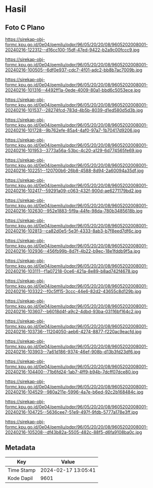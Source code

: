 # Hasil

## Foto C Plano

https://sirekap-obj-formc.kpu.go.id/0e04/pemilu/pdpr/96/05/20/20/08/9605202008001-20240216-122312--d16cc100-15df-47ed-9422-b2a9c00fccc9.jpg

https://sirekap-obj-formc.kpu.go.id/0e04/pemilu/pdpr/96/05/20/20/08/9605202008001-20240216-100505--6df0e937-cdc7-4f01-adc2-bb8b7ac7009b.jpg

https://sirekap-obj-formc.kpu.go.id/0e04/pemilu/pdpr/96/05/20/20/08/9605202008001-20240216-101316--4492ff1a-0ede-4009-80a1-bbd6c5053ece.jpg

https://sirekap-obj-formc.kpu.go.id/0e04/pemilu/pdpr/96/05/20/20/08/9605202008001-20240216-101537--28274fcd-783d-4b5b-8039-d1ed580d5d3b.jpg

https://sirekap-obj-formc.kpu.go.id/0e04/pemilu/pdpr/96/05/20/20/08/9605202008001-20240216-101728--9b762efe-85a4-4af0-97a7-1b70417d9206.jpg

https://sirekap-obj-formc.kpu.go.id/0e04/pemilu/pdpr/96/05/20/20/08/9605202008001-20240216-101953--3773a56a-53bc-4c20-a129-6d774565fe69.jpg

https://sirekap-obj-formc.kpu.go.id/0e04/pemilu/pdpr/96/05/20/20/08/9605202008001-20240216-102251--120700b6-26b8-4588-8d94-2a60094a35df.jpg

https://sirekap-obj-formc.kpu.go.id/0e04/pemilu/pdpr/96/05/20/20/08/9605202008001-20240216-102417--59291a09-c063-432f-900d-ae6271179bd2.jpg

https://sirekap-obj-formc.kpu.go.id/0e04/pemilu/pdpr/96/05/20/20/08/9605202008001-20240216-102630--952e1883-5f9a-44fe-98da-780b3485618b.jpg

https://sirekap-obj-formc.kpu.go.id/0e04/pemilu/pdpr/96/05/20/20/08/9605202008001-20240216-102813--ca82d0e5-5e3f-4333-8ab3-b7f8eed7df6c.jpg

https://sirekap-obj-formc.kpu.go.id/0e04/pemilu/pdpr/96/05/20/20/08/9605202008001-20240216-102936--456fb99b-8d7f-4b22-b9ec-18e1fddb9f5a.jpg

https://sirekap-obj-formc.kpu.go.id/0e04/pemilu/pdpr/96/05/20/20/08/9605202008001-20240216-103111--f1a07218-0ce6-421a-8e89-b8ad742f4678.jpg

https://sirekap-obj-formc.kpu.go.id/0e04/pemilu/pdpr/96/05/20/20/08/9605202008001-20240216-103322--f0c5ff15-3ccc-44e6-82d2-43655c8d129b.jpg

https://sirekap-obj-formc.kpu.go.id/0e04/pemilu/pdpr/96/05/20/20/08/9605202008001-20240216-103607--b6018d4f-a9c2-4dbd-93ba-03116bf164c2.jpg

https://sirekap-obj-formc.kpu.go.id/0e04/pemilu/pdpr/96/05/20/20/08/9605202008001-20240216-103736--11204050-aeb6-4274-8877-f220ac9eacfd.jpg

https://sirekap-obj-formc.kpu.go.id/0e04/pemilu/pdpr/96/05/20/20/08/9605202008001-20240216-103903--7a61d186-9374-46ef-908b-d13b3fd23df6.jpg

https://sirekap-obj-formc.kpu.go.id/0e04/pemilu/pdpr/96/05/20/20/08/9605202008001-20240216-104400--71b6fd24-1ab7-4ff9-b94b-7dcff07dce80.jpg

https://sirekap-obj-formc.kpu.go.id/0e04/pemilu/pdpr/96/05/20/20/08/9605202008001-20240216-104529--980a211e-5996-4a7e-b6ed-92c2b168484c.jpg

https://sirekap-obj-formc.kpu.go.id/0e04/pemilu/pdpr/96/05/20/20/08/9605202008001-20240216-104725--5636cee7-51e9-497f-9fdb-5777a178e3ff.jpg

https://sirekap-obj-formc.kpu.go.id/0e04/pemilu/pdpr/96/05/20/20/08/9605202008001-20240216-105208--df43b82a-5505-482c-88f5-d6fa9108ba0c.jpg


## Metadata

| Key        | Value               |
| ---------- | ------------------- |
| Time Stamp | 2024-02-17 13:05:41 |
| Kode Dapil | 9601                |



